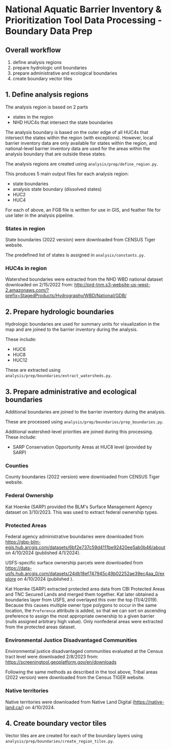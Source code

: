 # National Aquatic Barrier Inventory & Prioritization Tool Data Processing - Boundary Data Prep

## Overall workflow

1. define analysis regions
2. prepare hydrologic unit boundaries
3. prepare administrative and ecological boundaries
4. create boundary vector tiles

## 1. Define analysis regions

The analysis region is based on 2 parts

- states in the region
- NHD HUC4s that intersect the state boundaries

The analysis boundary is based on the outer edge of all HUC4s that intersect
the states within the region (with exceptions). However, local barrier inventory
data are only available for states within the region, and national-level
barrier inventory data are used for the areas within the analysis boundary that
are outside these states.

The analysis regions are created using `analysis/prep/define_region.py`.

This produces 5 main output files for each analysis region:

- state boundaries
- analysis state boundary (dissolved states)
- HUC2
- HUC4

For each of above, an FGB file is written for use in GIS, and feather file
for use later in the analysis pipeline.

### States in region

State boundaries (2022 version) were downloaded from CENSUS Tiger website.

The predefined list of states is assigned in `analysis/constants.py`.

### HUC4s in region

Watershed boundaries were extracted from the NHD WBD national dataset downloaded
on 2/15/2022 from: http://prd-tnm.s3-website-us-west-2.amazonaws.com/?prefix=StagedProducts/Hydrography/WBD/National/GDB/

## 2. Prepare hydrologic boundaries

Hydrologic boundaries are used for summary units for visualization in the map
and are joined to the barrier inventory during the analysis.

These include:

- HUC6
- HUC8
- HUC12

These are extracted using `analysis/prep/boundaries/extract_watersheds.py`.

## 3. Prepare administrative and ecological boundaries

Additional boundaries are joined to the barrier inventory during the analysis.

These are processed using `analysis/prep/boundaries/prep_boundaries.py`.

Additional watershed-level priorities are joined during this processing. These
include:

- SARP Conservation Opportunity Areas at HUC8 level (provided by SARP)

### Counties

County boundaries (2022 version) were downloaded from CENSUS Tiger website.

### Federal Ownership

Kat Hoenke (SARP) provided the BLM's Surface Management Agency dataset on 3/10/2023.
This was used to extract federal ownership types.

### Protected Areas

Federal agency administrative boundaries were downloaded from https://gbp-blm-egis.hub.arcgis.com/datasets/6bf2e737c59d4111be92420ee5ab0b46/about
on 4/10/2024 (published 4/1/2024).

USFS-specific surface ownership parcels were downloaded from https://data-usfs.hub.arcgis.com/datasets/24db18ef747945c49b02252ae39ec4aa_0/explore
on 4/10/2024 (published ).

Kat Hoenke (SARP) extracted protected area data from CBI Protected Areas and TNC Secured Lands and merged them together. Kat later obtained a boundaries layer from USFS, and overlayed this over the top (11/4/2019). Because this causes multiple owner type polygons to occur in the same location, the `Preference` attribute is added, so that we can sort on ascending preference to assign the most appropriate ownership to a given barrier (nulls assigned arbitrary high value). Only nonfederal areas were
extracted from the protected areas dataset.

### Environmental Justice Disadvantaged Communities

Environmental justice disadvantaged communities evaluated at the Census tract level
were downloaded 2/8/2023 from: https://screeningtool.geoplatform.gov/en/downloads

Following the same methods as described in the tool above, Tribal areas (2022 version)
were downloaded from the Census TIGER website.

### Native territories

Native territories were downloaded from Native Land Digital (https://native-land.ca/)
on 4/10/2024.

## 4. Create boundary vector tiles

Vector tiles are are created for each of the boundary layers using `analysis/prep/boundaries/create_region_tiles.py`.
